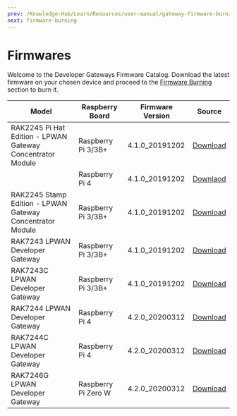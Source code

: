 ```yaml
---
prev: /Knowledge-Hub/Learn/Resources/user-manual/gateway-firmware-burning/
next: firmware-burning
---
```


# Firmwares

Welcome to the Developer Gateways Firmware Catalog. Download the latest firmware on your chosen device and proceed to the [Firmware Burning](firmware-burning) section to burn it.

| Model                                                          | Raspberry Board     | Firmware Version | Source                                                                                                                                           |
| -------------------------------------------------------------- | ------------------- | ---------------- | ------------------------------------------------------------------------------------------------------------------------------------------------ |
| RAK2245 Pi Hat Edition - LPWAN <br>Gateway Concentrator Module | Raspberry Pi 3/3B+  | 4.1.0_20191202   | [Download](https://downloads.rakwireless.com/LoRa/RAK2245-Pi-HAT/Firmware/RAK2245%26RAK831_based_on_Raspbian_OS_for_RPI3_V4.1.0_20191202.zip)    |
|                                                                | Raspberry Pi 4      | 4.1.0_20191202   | [Downlaod](https://downloads.rakwireless.com/LoRa/RAK2245-Pi-HAT/Firmware/Raspberry-Pi-4/RAK2245%26RAK831_based_on_Raspbian_V4.1.0_20191202.zip) |
| RAK2245 Stamp Edition - LPWAN <br>Gateway Concentrator Module  | Raspberry Pi 3/3B+  | 4.1.0_20191202   | [Download](https://downloads.rakwireless.com/LoRa/RAK2245-Pi-HAT/Firmware/RAK2245%26RAK831_based_on_Raspbian_OS_for_RPI3_V4.1.0_20191202.zip)    |
| RAK7243 LPWAN Developer Gateway                                | Raspberry Pi 3/3B+  | 4.1.0_20191202   | [Download](https://downloads.rakwireless.com/en/LoRa/Pilot-Gateway-Pro-RAK7243/Firmware/RAK7243_Latest_Firmware.zip)                             |
| RAK7243C LPWAN Developer Gateway                               | Raspberry Pi 3/3B+  | 4.1.0_20191202   | [Download](https://downloads.rakwireless.com/en/LoRa/Pilot-Gateway-Pro-RAK7243/Firmware/RAK7243C_Latest_Firmware.zip)                            |
| RAK7244 LPWAN Developer Gateway                                | Raspberry Pi 4      | 4.2.0_20200312   | [Download](https://downloads.rakwireless.com/en/LoRa/Developer-LoRaWAN-Gateway-RAK7244%26RAK7244P/Firmware/RAK7244_Latest_Firmware.zip)          |
| RAK7244C LPWAN Developer Gateway                               | Raspberry Pi 4      | 4.2.0_20200312   | [Download](https://downloads.rakwireless.com/en/LoRa/Developer-LoRaWAN-Gateway-RAK7244C/Firmware/RAK7244C_Latest_Firmware.zip)                   |
| RAK7246G LPWAN Developer Gateway                               | Raspberry Pi Zero W | 4.2.0_20200312   | [Download](https://downloads.rakwireless.com/en/LoRa/NeoPi-Gateway-RAK7246/Firmware/RAK7246_Latest_Firmware.zip)                                 |
